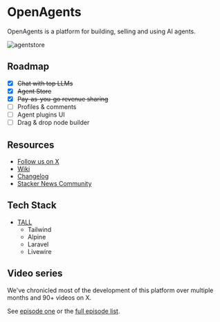 # OpenAgents

OpenAgents is a platform for building, selling and using AI agents.

![agentstore](https://github.com/OpenAgentsInc/openagents/assets/14167547/4acf99e7-09ec-4f05-b28a-08b380ad683a)

## Roadmap

- [x] ~~Chat with top LLMs~~
- [x] ~~Agent Store~~
- [x] ~~Pay-as-you-go revenue sharing~~
- [ ] Profiles & comments
- [ ] Agent plugins UI
- [ ] Drag & drop node builder

## Resources

- [Follow us on X](https://x.com/OpenAgentsInc)
- [Wiki](https://github.com/OpenAgentsInc/openagents/wiki)
- [Changelog](https://openagents.com/changelog)
- [Stacker News Community](https://stacker.news/~openagents)

## Tech Stack

- [TALL](https://tallstack.dev/)
    - Tailwind
    - Alpine
    - Laravel
    - Livewire

## Video series

We've chronicled most of the development of this platform over multiple months and 90+ videos on X.

See [episode one](https://twitter.com/OpenAgentsInc/status/1721942435125715086) or
the [full episode list](https://github.com/OpenAgentsInc/openagents/wiki/Video-Series).
